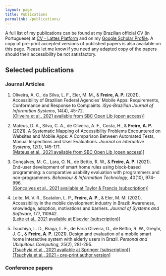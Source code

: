 ```yaml
---
layout: page
title: Publications
permalink: /publications/
---
```


A full list of my publications can be found at my Brazilian official CV (in Portuguese) at [CV - Lattes Platform](http://lattes.cnpq.br/8564844746819651) 
and on my [Google Scholar Profile](https://scholar.google.com/citations?user=8NrStEEAAAAJ&hl=en). A copy of pre-print accepted versions of published papers is 
also available on this page.  Please let me know if you need any adapted copy of the papers should their accessibility be not satisfactory.

## Selected publications

### Journal Articles

1. Oliveira, A. C., da Silva, L. F., Eler, M. M., & **Freire, A. P.** (2021). Accessibility of Brazilian Federal Agencies' Mobile Apps: Requirements, Conformance and Response to Complaints. *iSys-Brazilian Journal of Information Systems*, 14(4), 45-72.<br/>[[Oliveira et al., 2021 available from SBC Open Lib (open access)]](https://sol.sbc.org.br/journals/index.php/isys/article/download/2016/1888)

2. Mateus, D. A., Silva, C. A., de Oliveira, A. F., Costa, H., & **Freire, A. P.** (2021). A Systematic Mapping of Accessibility Problems Encountered on Websites and Mobile Apps: A Comparison Between Automated Tests, Manual Inspections and User Evaluations. *Journal on Interactive Systems*, 12(1), 145-171.<br/> [[Mateus et al., 2021 available from SBC Open Lib (open access)]](https://sol.sbc.org.br/journals/index.php/jis/article/view/1778)

3. Gonçalves, M. C., Lara, O. N., de Bettio, R. W., & **Freire, A. P.** (2021). End-user development of smart home rules using block-based programming: a comparative usability evaluation with programmers and non-programmers. *Behaviour & Information Technology*, 40(10), 974-996.<br/> [[Gonçalves et al., 2021 available at Taylor & Francis (subscription)]](https://doi.org/10.1080/0144929X.2021.1921028)

4. Leite, M. V. R., Scatalon, L. P., **Freire, A. P.**, & Eler, M. M. (2021). Accessibility in the mobile development industry in Brazil: Awareness, knowledge, adoption, motivations and barriers. *Journal of Systems and Software*, 177, 110942.<br/> [[Leite et al., 2021 available at Elsevier (subscription)]](https://doi.org/10.1016/j.jss.2021.110942)

5. Tsuchiya, L. D., Braga, L. F., de Faria Oliveira, O., de Bettio, R. W., Greghi, J. G., & **Freire, A. P.** (2021). Design and evaluation of a mobile smart home interactive system with elderly users in Brazil. *Personal and Ubiquitous Computing*, 25(2), 281-295.<br/>[[Tsuchyia et al., 2021 available at Springer (subscription)]](https://dx.doi.org/10.1007/s00779-020-01408-0)<br/>[[Tsuchyia et al., 2021 - pre-print author version]](https://dx.doi.org/10.1007/s00779-020-01408-0)


### Conference papers


